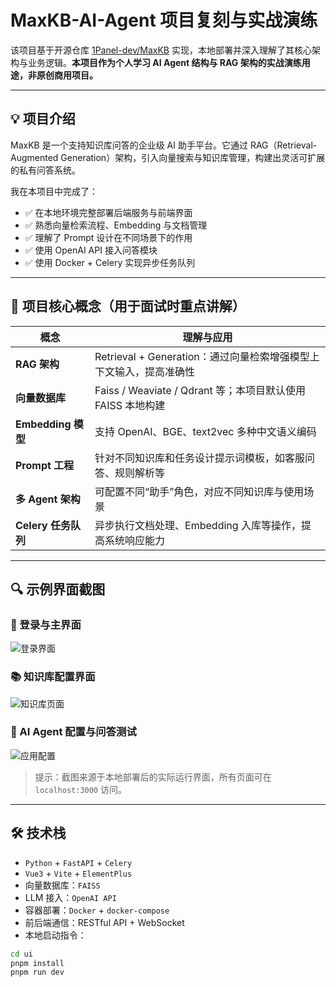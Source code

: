 # MaxKB-AI-Agent 项目复刻与实战演练

该项目基于开源仓库 [1Panel-dev/MaxKB](https://github.com/1Panel-dev/MaxKB) 实现，本地部署并深入理解了其核心架构与业务逻辑。**本项目作为个人学习 AI Agent 结构与 RAG 架构的实战演练用途，非原创商用项目。**

---

## 💡 项目介绍

MaxKB 是一个支持知识库问答的企业级 AI 助手平台。它通过 RAG（Retrieval-Augmented Generation）架构，引入向量搜索与知识库管理，构建出灵活可扩展的私有问答系统。

我在本项目中完成了：

- ✅ 在本地环境完整部署后端服务与前端界面
- ✅ 熟悉向量检索流程、Embedding 与文档管理
- ✅ 理解了 Prompt 设计在不同场景下的作用
- ✅ 使用 OpenAI API 接入问答模块
- ✅ 使用 Docker + Celery 实现异步任务队列

---

## 🧠 项目核心概念（用于面试时重点讲解）

| 概念              | 理解与应用 |
|------------------|------------|
| **RAG 架构**       | Retrieval + Generation：通过向量检索增强模型上下文输入，提高准确性 |
| **向量数据库**     | Faiss / Weaviate / Qdrant 等；本项目默认使用 FAISS 本地构建 |
| **Embedding 模型** | 支持 OpenAI、BGE、text2vec 多种中文语义编码 |
| **Prompt 工程**    | 针对不同知识库和任务设计提示词模板，如客服问答、规则解析等 |
| **多 Agent 架构**  | 可配置不同“助手”角色，对应不同知识库与使用场景 |
| **Celery 任务队列**| 异步执行文档处理、Embedding 入库等操作，提高系统响应能力 |

---

## 🔍 示例界面截图

### 📘 登录与主界面

![登录界面](./screenshots/login.png)

### 📚 知识库配置界面

![知识库页面](./screenshots/knowledge.png)

### 🤖 AI Agent 配置与问答测试

![应用配置](./screenshots/agent_config.png)

> 提示：截图来源于本地部署后的实际运行界面，所有页面可在 `localhost:3000` 访问。

---

## 🛠️ 技术栈

- `Python` + `FastAPI` + `Celery`
- `Vue3` + `Vite` + `ElementPlus`
- 向量数据库：`FAISS`
- LLM 接入：`OpenAI API`
- 容器部署：`Docker` + `docker-compose`
- 前后端通信：RESTful API + WebSocket
- 本地启动指令：

```bash
cd ui
pnpm install
pnpm run dev